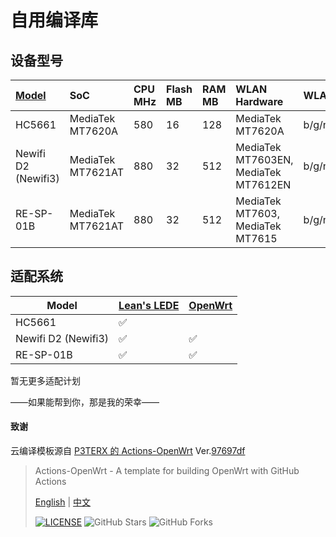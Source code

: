 # 自用编译库

## 设备型号

| [Model](https://openwrt.org/toh) | SoC               | CPU MHz | Flash MB | RAM MB | WLAN Hardware                        | WLAN2.4 | WLAN5.0 | 100M ports | Gbit ports | Modem | USB    |
| :------------------------------- | :---------------- | :------ | :------- | :----- | :----------------------------------- | :------ | :------ | :--------- | :--------- | :---- | :----- |
| HC5661                           | MediaTek MT7620A  | 580     | 16       | 128    | MediaTek MT7620A                     | b/g/n   | -       | 5          | -          | -     | -      |
| Newifi D2 (Newifi3)              | MediaTek MT7621AT | 880     | 32       | 512    | MediaTek MT7603EN, MediaTek MT7612EN | b/g/n   | a/n/ac  | -          | 5          | -     | 1x 3.0 |
| RE-SP-01B                        | MediaTek MT7621AT | 880     | 32       | 512    | MediaTek MT7603, MediaTek MT7615     | b/g/n   | a/n/ac  | -          | 3          | -     | 1x 2.0 |



## 适配系统

| Model               | [Lean's LEDE](https://github.com/coolsnowwolf/lede) | [OpenWrt](https://github.com/openwrt/openwrt) |
| ------------------- | --------------------------------------------------- | --------------------------------------------- |
| HC5661              | ✅                                                   |                                               |
| Newifi D2 (Newifi3) | ✅                                                   | ✅                                             |
| RE-SP-01B           | ✅                                                   | ✅                                             |

暂无更多适配计划

——如果能帮到你，那是我的荣幸——



#### 致谢

云编译模板源自 [P3TERX 的 Actions-OpenWrt](https://github.com/P3TERX/Actions-OpenWrt) Ver.[97697df](https://github.com/P3TERX/Actions-OpenWrt/tree/97697df385dc2036681aafed73afd2cd903632f1)

> Actions-OpenWrt - A template for building OpenWrt with GitHub Actions
>
> [English](https://github.com/P3TERX/Actions-OpenWrt/blob/main/README.md) | [中文](https://p3terx.com/archives/build-openwrt-with-github-actions.html)
>
> [![LICENSE](https://img.shields.io/github/license/mashape/apistatus.svg?style=flat-square&label=LICENSE)](https://github.com/P3TERX/Actions-OpenWrt/blob/master/LICENSE) ![GitHub Stars](https://img.shields.io/github/stars/P3TERX/Actions-OpenWrt.svg?style=flat-square&label=Stars&logo=github) ![GitHub Forks](https://img.shields.io/github/forks/P3TERX/Actions-OpenWrt.svg?style=flat-square&label=Forks&logo=github)

